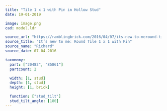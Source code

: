 ```yaml
---
title: "Tile 1 x 1 with Pin in Hollow Stud"
date: 19-01-2019

image: image.png
cad: model.ldr

source_url: "https://ramblingbrick.com/2016/04/07/its-new-to-meround-tile-1-x-1-with-pin/"
source_title: "It’s new to me: Round Tile 1 x 1 with Pin"
source_name: "Richard"
source_date: 07-04-2016

taxonomy:
  part: ["20482", "85861"]
  partcount: 2

  width: [1, stud]
  depth: [1, stud]
  height: [1, brick]

  function: ["stud_tilt"]
  stud_tilt_angle: [180]
---
```

